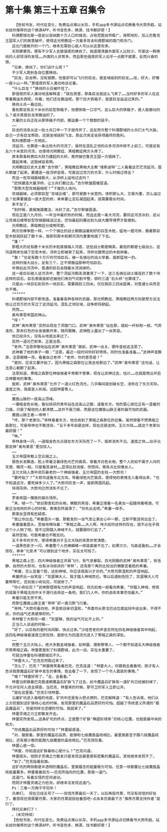 # 第十集 第三十五章 召集令
        【告知书友，时代在变化，免费站点难以长存，手机app多书源站点切换看书大势所趋，站长给你推荐的这个换源APP，听书音色多、换源、找书都好使！】
       科德郡城也是一座足以容纳数十万人口的城池，占地范围自然极广。按照地形，加上巴鲁克王国军人们的故意破坏，使得这光明教廷一方最多攻击科德郡城的南门和东门。
       这北门是敞开的一个门，根本无需担心敌人可以从这里攻来。
       天刚蒙蒙亮，便有不少军人去替值夜的换岗了。按道理清晨外面军人比较少，可是这一群换岗的人却惊讶的发现……外面的人非常多，而且那些值夜的军人似乎一点都不疲累，反而兴奋的很。
       “兄弟，换岗了。你们谈什么呢？”
       不少军人跑到各自位置换岗。
       “巨龙，巨龙啊，没有翅膀，但是却可以飞行的巨龙，是圣域级别的巨龙……哇，好大，好像一座小山一样。”那值夜的军人激动地谈论着。
       “什么巨龙？”换岗的士兵被吓住了。
       那值夜的军人激动地连解释道：“就在夜里，那条巨龙就这么飞来了……当时好多的军人在这等着搬运东西呢。你看，他们还在搬运呢。那个巨大铁箱子，就是巨龙运送过来的。”
       换岗士兵一看远处。
       看到那足有五十米长的巨型铁箱子，他便倒吸一口凉气，这么巨大的铁箱子，是人能搬动的么？或许真是巨龙来搬运的了。
       大量的士兵正在从那铁箱子内部，搬运着一个个鼓鼓的袋子。
       ……
       巨龙的消息从这一批士兵口中一下子就传开了，这反而令整个科德郡城的士兵们士气大振。自己一方有巨龙帮助，还是圣域级别飞龙，那此次肯定会获得最终的胜利。
       和科德郡城一方相反。
       流延河，也算是一条比较大的河流了。虽然在混乱之领的众多河流中排不上前三，可是足有五六十米宽的河流，也使得光明教廷、黑暗教廷两方头疼了。
       原本那条耗费巨大财力建起的大桥，竟然被巴鲁克王国一方毁掉了。
       建起来难，这毁掉容易啊。
       光明教廷红衣大主教‘吉尔默’，黑暗教廷黑袍大主教‘维斯波特’二人看着这茫茫流延河，眉头都皱了起来。要建造一座浮桥容易，可是这过百万的大军，什么时候过得去？
       而且一些攻城器械极大，从浮桥上运地过去吗？
       “赶快建造大量浮桥，让士兵们都过去。”吉尔默皱眉催促道。
       “那那大型攻城器械呢？”下面的人询问。
       攻城器械，必须那巨型‘攻城云楼’，那可是数十米宽的。体积那么大，又极为重，怎么运过去？如果要建造一座大型的桥，单单要让泥石凝固起来，就需要极长时间。
       来不及了。
       “到时候，直接施展魔法，冰封了这。”吉尔默皱眉道。
       现在正是八九月份，一年当中最炽热的时候，而且这是一条大河流，要将这河流冰封，足以让攻城云楼等巨型攻城器械送过去，恐怕最起码要达到九级大魔导境界才能做到。
       光明教廷、黑暗教廷分成两阵营。
       两方仿佛争胜一样，一个个强壮的战士都搬运着削好的巨型木桩，猛地一蹬河岸，搬着那巨型木桩就跃起了数十米，旋即将那木桩朝河流内重重地插了下去。
       “蓬！”
       那粗大的足有数十米长的木桩直接插入河底，这些战士都是精英，最低的都是七级战士。这河道两岸也插了巨型木桩，浮桥立即被架了起来，浮桥也跟旁边的木桩绑着。
       “轰！”也足有数十万斤的可怕巨石，被一名强壮的战士举着，旋即猛地一扔。
       这样的强大战士，足有三个，正不停搬运那种可怕巨石。
       毕竟如此河流中，普通的巨石会随着水流淌掉的。
       这一座巨石砸入这河流中，整个流延河都澎湃激荡了一下，这三名强壮战士接连扔了数十块这样的巨石，巨石表面旋即还被他们用剑气切割平整，顿时三道‘石头桥’也算成了。
       只是从一块巨石到另外一块巨石，需要跳跃三四米。仅仅跳跃三四米距离，对普通士兵而言也不难。
       ******
       科德郡城内部不断改造，准备着各种各样的武器，那光明教廷、黑暗教廷两方则是想方设法地让过百万的大军过了这流延河。混乱之领区域，战争即将掀起。
       然而……
       奥布莱恩帝国武神山。
       “呼！”
       武神‘奥布莱恩’突然出现在了洞窟门口，武神‘奥布莱恩’站在那，就如一杆标枪一般，气势凌厉。那赤红色的长发披散开来，随风飘舞，武神脸上露出了一丝笑容。
       他已经许久，没有从地底出来过了。
       突然一道光芒射来，正是法恩。
       “老师。”法恩恭敬地站在武神‘奥布莱恩’面前，武神一出关，便传音给这法恩了。
       武神看了他的弟子一眼：“法恩，最近一段时间你好好修炼，同时也准备准备……”武神声音飘渺，法恩眼睛一亮，看着自己老师：“老师，你的意思是？”
       “是的，应该又要开始了。因为黑暗之森那位让我去他那边了。”武神‘奥布莱恩’这句话，让法恩心都颤了起来。
       法恩知道，黑暗之森那位神级强者平常都不管事，现在让武神过去，估计……也就是商议开启众神墓地的事情。
       旋即，武神‘奥布莱恩’化作了一道火红色流光，几乎瞬间就划破长空，消失在了东方天际。速度之快，简直骇人听闻。远超林雷等人。
       ……
       魔兽山脉的一座高山顶峰。
       一袭暗金色长袍，看似妖异的青年站在这高山之巅，遥看东方。他的眉心部位正有一竖着的刀痕。只是了解他的人都清楚……这并不是刀痕，而是这位魔兽山脉王者的最可怕的武器。
       魔兽山脉王者——帝林！
       “哼，那个老家伙。”帝林看着东方，他也收到了黑暗之森那位的召集。虽然很看不惯黑暗之森那位，可是帝林也不敢违背，“五千多年前是这样，现在还是这样。玉兰大陆……就这个老家伙最舒服！”
       “咻。”
       帝林身体一闪，一道暗金色光点就在东方天际亮了一下，旋即消失不见。速度之快……似乎比那武神‘奥布莱恩’更加惊人。
       ……
       玉兰帝国帝都上空云端之上。
       银色长发飘逸，脸上带着泛着绿色光芒的面具，穿着月白色长袍，整个人宛如不属于人间的天使、精灵一般。只是看其身材……显得比较消瘦，恍惚间，竟有点比较像女人。
       玉兰大陆人类中资历最老的一个神级强者，玉兰帝国的支柱——大祭司！
       “要开始了？”大祭司遥看东北方向，带着绿色光芒面具，使得他的表情无人看得出来，“也不知道这次，要死掉多少人了。”大祭司叹息一声，旋即周围风起。
       待得风停，大祭司已然消失不见了。
       ……
       罗奥帝国一雅致的娱乐场所。
       “来，啵一个。”依旧那宽松的长袍，懒散的笑容，希塞正搂着一名美女一起嬉闹着喝酒，可是正当他闹的开心的时候，表情忽然凝滞了，“你先出去吧。”希塞一挥手。
       那美女显得有些疑惑。
       “我让你出去。”希塞眉头一皱，那散发的一丝气息让美女心中一颤，立即不敢违背出去了。
       希塞皱着眉头，苦恼地嘀咕着：“黑暗之森……大人啊，伟大如你这样的存在，就不必在乎我这个小人物了吧。我不过刚踏入神域不久，就要跟你们去了。”
       虽然苦恼，可是希塞也不敢反抗。
       五千多年的岁月，使得希塞对于玉兰大陆的背景非常清楚。
       一道黑色影子一闪，希塞整个人仿佛瞬移一样就直接不见了。如果贝贝、乌森诺看到……才会惊叹，单单‘化影术’可以做到这个地步，实在太可怕了。
       ******
       黑暗之森上空，四大神级强者正并肩飞行，有气息暴裂，目光刚毅的武神‘奥布莱恩’，有恬静、自然的大祭司，也有冰冷妖异的‘帝林’，还有那个离的比较远的懒散苦着脸的希塞。
       “希塞，怎么苦着个脸，达到神域，你应该很高兴才对的。”大祭司那温和的声音响起。
       希塞挤出一丝笑容：“凯瑟琳大人，我才踏入神域而已。等以后遇到危险了，凯瑟琳大人可要帮帮忙，否则我小命玩完，可就惨了。”
       “你小命玩完？”武神那铿锵有力的声音响起，目光如电一般看向希塞，“你踏入神域，修炼的就属于黑暗法则中关于潜行逃命这一条吧。我们几人中，你的逃命本事恐怕最大。”
       希塞只能无奈干笑。
       而那位魔兽山脉王者‘帝林’却一直沉默飞行着。
       “帝林。”大祭司看向他，声音依旧亲切温和，“恭喜你从那戈巴达位面监狱中逃出来，不得不说，你的运气还真是够好的。”
       帝林瞥了大祭司一眼：“凯瑟琳，我的运气可比不上你。”
       正当几人谈话的时候——
       “好了，以后有的是时间闲聊，快点过来。”沙哑苍老的声音忽然在四名神级强者耳中响起，这四名神级强者速度立即加快，旋即化为四道流光进入了黑暗之森的深处。
       ……
       而整个玉兰大陆上，绝大多数圣域强者，如林雷、德斯黎等人，一个都不知道五大神级强者齐聚黑暗之森。林雷更是到了科德郡城，此次一战，实在太重要了。
       可就当林雷在科德郡城后不久。
       “林雷大人。”巴克忽然跑过来了。
       “怎么了，巴克？”林雷微笑看着巴克，巴克连道：“林雷大人，你跟我去看看吧，刚才有人告诉我那魔晶石矿脉中发生的事情，我去看了一下，发现了一个令人震骇的事情。”
       “哦？”林雷好奇了，“走，去看看。”
       林雷当即跟着巴克极速朝魔晶石矿脉飞了过去，如今魔晶石矿脉有一道矿坑已经被封掉了，不允许任何人进去探查。当巴克、林雷来的时候，那守卫的军人立即让开。
       “就在这里面。”巴克引领林雷。
       沿着矿坑进入昏暗的地底，矿坑中还是有火把点燃的，巴克解释道：“有人告诉我，他们从上方挖掘到这矿脉核心处的时候，发现那里的魔晶石品质好的可怕。超越了传统意义所谓的‘极品魔晶石’，但是同样也坚硬的可怕。我就来了。”
       林雷灵魂之力立即散发开去。
       林雷突然发现……这条矿坑的终点，正是整个矿脉‘椭圆形球体’的核心位置。也就是最中央的地方。
       “你说魔晶石品质好的可怕？”林雷疑惑道。
       “对，据我看，那里的魔晶石品质，能够和七级魔兽晶核相比，最里面甚至于跟八级魔晶核相比，还有极少数的能跟九级魔兽的晶核相比。”巴克惊叹着。
       林雷心底一惊。
       “林雷，你知道这矿脉最核心是什么？”巴克问道。
       林雷摇头，他刚才灵魂之力散发只是发现这最里面有密集的魔晶石，其他根本发现不了。
       “到了。”巴克指着前面。
       这矿坑的两侧都是半透明的魔晶石，里面蕴含的能量极为可怕，任意一块都要比七级魔兽晶核能量要多。林雷看着前方——巴克所指向的位置，那是一道门。
       这道门，有着古怪的空间波动。
       而刚才林雷灵魂之力检测，却根本没发现这道门。
       Ps：三章一万两千字完毕！
       兄弟们， 现在已经五号了~~~~双倍月票最后一天了。以后再投月票，可没有双倍的好处了。番茄现在很需要月票，大家的月票就投给番茄吧~点击本页面最下方‘推荐月票支持作者’就行了。
       拜托兄弟们了！
       。（未完待续）
       【告知书友，时代在变化，免费站点难以长存，手机app多书源站点切换看书大势所趋，站长给你推荐的这个换源APP，听书音色多、换源、找书都好使！】